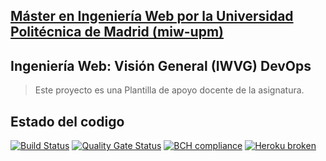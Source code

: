 ## [Máster en Ingeniería Web por la Universidad Politécnica de Madrid (miw-upm)](http://miw.etsisi.upm.es)
## Ingeniería Web: Visión General (IWVG) DevOps
> Este proyecto es una Plantilla de apoyo docente de la asignatura.

## Estado del codigo
[![Build Status](https://travis-ci.com/Diegoxlus/iwvg-devops-diego-lusquinos.svg?branch=develop)](https://travis-ci.com/Diegoxlus/iwvg-devops-diego-lusquinos)
[![Quality Gate Status](https://sonarcloud.io/api/project_badges/measure?project=es.upm.miw%3Aiwvg-devops-diego-lusquinos&metric=alert_status)](https://sonarcloud.io/dashboard?id=es.upm.miw%3Aiwvg-devops-diego-lusquinos)
[![BCH compliance](https://bettercodehub.com/edge/badge/Diegoxlus/iwvg-devops-diego-lusquinos?branch=develop)](https://bettercodehub.com/)
[![Heroku broken](https://iwvg-devops-diego-lusquinos.herokuapp.com/system/version-badge)](https://iwvg-devops-diego-lusquinos.herokuapp.com/swagger-ui.html)
